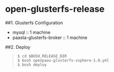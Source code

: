 # open-glusterfs-release

##1. Glusterfs Configuration
- mysql :: 1 machine
- paasta-glusterfs-broker :: 1 machine

##2. Deploy
>`$ cd $BOSH_RELEASE_DIR`<br>
>`$ bosh openpaas-glusterfs-vsphere-1.0.yml`<br>
>`$ bosh deploy`
